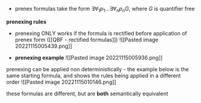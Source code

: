 - prenex formulas take the form $\exists\forall_1p_1 ... \exists\forall_np_n G$, where $G$ is quantifier free 

**prenexing rules**
- prenexing ONLY works if the formula is rectified before application of prenex form ([[QBF - rectified formulas]])
![[Pasted image 20221115005439.png]]

- **prenexing example**
![[Pasted image 20221115005936.png]]

prenexing can be applied non deterministically - the example below is the same starting formula, and shows the rules being applied in a different order
![[Pasted image 20221115010146.png]]

these formulas are different, but are **both** semantically equivalent